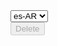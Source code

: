 <link href="https://unpkg.com/bootstrap-table@1.17.1/dist/bootstrap-table.min.css" rel="stylesheet">

<script src="https://unpkg.com/tableexport.jquery.plugin/tableExport.min.js"></script>
<script src="https://unpkg.com/bootstrap-table@1.17.1/dist/bootstrap-table.min.js"></script>
<script src="https://unpkg.com/bootstrap-table@1.17.1/dist/bootstrap-table-locale-all.min.js"></script>
<script src="https://unpkg.com/bootstrap-table@1.17.1/dist/extensions/export/bootstrap-table-export.min.js"></script>
<div class="select">
  <select class="form-control" id="locale">
    <option value="es-AR" selected>es-AR</option>
  </select>
</div>

<div id="toolbar">
  <button id="remove" class="btn btn-danger" disabled>
    <i class="fa fa-trash"></i> Delete
  </button>
</div>
<table
  id="table"
  data-toolbar="#toolbar"
  data-search="true"
  data-show-refresh="true"
  data-show-toggle="true"
  data-show-fullscreen="true"
  data-show-columns="true"
  data-show-columns-toggle-all="true"
  data-detail-view="true"
  data-show-export="true"
  data-click-to-select="true"
  data-detail-formatter="detailFormatter"
  data-minimum-count-columns="2"
  data-show-pagination-switch="true"
  data-pagination="true"
  data-id-field="id"
  data-page-list="[10, 25, 50, 100, all]"
  data-show-footer="true"
  data-side-pagination="server"
  data-url="https://examples.wenzhixin.net.cn/examples/bootstrap_table/data"
  data-response-handler="responseHandler">
</table>

